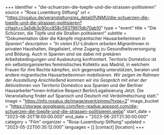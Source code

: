 +++
identifier = "die-schuerzen-die-toepfe-und-die-strassen-politisieren"
source = "Rosa Luxemburg Stiftung"
url = "https://rosalux.de/veranstaltung/es_detail/PJNMU/die-schuerzen-die-toepfe-und-die-strassen-politisieren?cHash=c3a5db3c90cc858c59379611db70ab10"
type = "event"
title = "Die Schürzen, die Töpfe und die Straßen politisieren!"
subtitle = "Dokumentation über die Kämpfe migrantischer Hausarbeiter*innen in Spanien"
description = "In vielen EU-Ländern arbeiten Migrant*innen in privaten Haushalten, illegalisiert, ohne Zugang zu Gesundheitsversorgung und Bildung. Auch in Spanien sind sie dabei mit prekären Arbeitsbedingungen und Ausbeutung konfrontiert. Territorio Doméstico ist ein selbstorganisiertes feministisches Kollektiv aus Madrid, in welchem Frauen für ihre Rechte kämpfen, sich gegenseitig unterstützen, beraten und andere migrantische Hausarbeiter*innen mobilisieren. 
Wir zeigen im Rahmen der Ausstellung 
Anschließend kommen wir ins Gespräch mit einer der Aktivist*innen von Territorio Doméstico aus Spanien und der Berliner Hausarbeiter*innen-Initiative Respect Berlin/Legalisierung Jetzt.
Die Veranstaltung findet auf Spanisch und Deutsch mit Verdolmetschung statt."
image = "https://info.rosalux.de/image/event/pjnmu?type=2"
image_bucket = "https://storage.googleapis.com/fem-readup.appspot.com/die-schuerzen-die-toepfe-und-die-strassen-politisieren.webp"
start_date = "2023-06-20T19:00:00.000"
end_date = "2023-06-20T21:30:00.000"
category = "Film"
organizer = "Rosa-Luxemburg-Stiftung"
updated = "2023-05-22T00:35:12.000"
languages = []
[contact]
[location]
+++